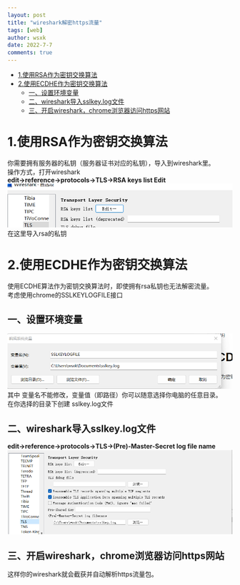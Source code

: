 ```yaml
---
layout: post
title: "wireshark解密https流量"
tags: [web]
author: wsxk
date: 2022-7-7
comments: true
---
```


- [1.使用RSA作为密钥交换算法<br>](#1使用rsa作为密钥交换算法)
- [2.使用ECDHE作为密钥交换算法<br>](#2使用ecdhe作为密钥交换算法)
  - [一、设置环境变量<br>](#一设置环境变量)
  - [二、wireshark导入sslkey.log文件<br>](#二wireshark导入sslkeylog文件)
  - [三、开启wireshark，chrome浏览器访问https网站<br>](#三开启wiresharkchrome浏览器访问https网站)

# 1.使用RSA作为密钥交换算法<br>
你需要拥有服务器的私钥（服务器证书对应的私钥），导入到wireshark里。<br>
操作方式，打开wireshark<br>
**edit->reference->protocols->TLS->RSA keys list Edit**
![](https://raw.githubusercontent.com/wsxk/wsxk_pictures/main/2022-6-27-DNS/20220707210932.png)
在这里导入rsa的私钥

# 2.使用ECDHE作为密钥交换算法<br>
使用ECDHE算法作为密钥交换算法时，即使拥有rsa私钥也无法解密流量。<br>
考虑使用chrome的SSLKEYLOGFILE接口<br>
## 一、设置环境变量<br>
![](https://raw.githubusercontent.com/wsxk/wsxk_pictures/main/2022-6-27-DNS/20220707211130.png)
其中 变量名不能修改，变量值（即路径）你可以随意选择你电脑的任意目录。<br>
在你选择的目录下创建 sslkey.log文件

## 二、wireshark导入sslkey.log文件<br>
**edit->reference->protocols->TLS->(Pre)-Master-Secret log file name**
![](https://raw.githubusercontent.com/wsxk/wsxk_pictures/main/2022-6-27-DNS/20220707211309.png)

## 三、开启wireshark，chrome浏览器访问https网站<br>
这样你的wireshark就会截获并自动解析https流量包。<br>

